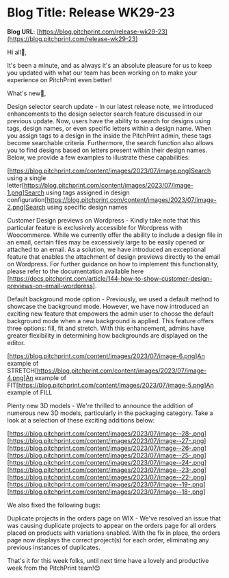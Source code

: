 # **Blog Title**: Release WK29-23

**Blog URL**: [https://blog.pitchprint.com/release-wk29-23](https://blog.pitchprint.com/release-wk29-23)

Hi all👋,

It's been a minute, and as always it's an absolute pleasure for us to keep you updated with what our team has been working on to make your
experience on PitchPrint even better!

What's new🚀,

Design selector search update - In our latest release note, we introduced enhancements to the design selector search feature discussed in
our previous update. Now, users have the ability to search for designs using tags, design names, or even specific letters within a design
name. When you assign tags to a design in the inside the PitchPrint admin, these tags become searchable criteria. Furthermore, the search
function also allows you to find designs based on letters present within their design names. Below, we provide a few examples to illustrate
these capabilities:

[https://blog.pitchprint.com/content/images/2023/07/image.png]Search using a single
letter[https://blog.pitchprint.com/content/images/2023/07/image-1.png]Search using tags assigned in design
configuration[https://blog.pitchprint.com/content/images/2023/07/image-2.png]Search using specific design names

Customer Design previews on Wordpress - Kindly take note that this particular feature is exclusively accessible for Wordpress with
Woocommerce. While we currently offer the ability to include a design file in an email, certain files may be excessively large to be easily
opened or attached to an email. As a solution, we have introduced an exceptional feature that enables the attachment of design previews
directly to the email on Wordpress. For further guidance on how to implement this functionality, please refer to the documentation available
here [https://docs.pitchprint.com/article/144-how-to-show-customer-design-previews-on-email-wordpress].

Default background mode option - Previously, we used a default method to showcase the background mode. However, we have now introduced an
exciting new feature that empowers the admin user to choose the default background mode when a new background is applied. This feature
offers three options: fill, fit and stretch. With this enhancement, admins have greater flexibility in determining how backgrounds are
displayed on the editor.

[https://blog.pitchprint.com/content/images/2023/07/image-6.png]An example of
STRETCH[https://blog.pitchprint.com/content/images/2023/07/image-4.png]An example of
FIT[https://blog.pitchprint.com/content/images/2023/07/image-5.png]An example of FILL

Plenty new 3D models - We're thrilled to announce the addition of numerous new 3D models, particularly in the packaging category. Take a
look at a selection of these exciting additions below:

[https://blog.pitchprint.com/content/images/2023/07/image--28-.png]
[https://blog.pitchprint.com/content/images/2023/07/image--27-.png]
[https://blog.pitchprint.com/content/images/2023/07/image--26-.png]
[https://blog.pitchprint.com/content/images/2023/07/image--25-.png]
[https://blog.pitchprint.com/content/images/2023/07/image--24-.png]
[https://blog.pitchprint.com/content/images/2023/07/image--23-.png]
[https://blog.pitchprint.com/content/images/2023/07/image--22-.png]
[https://blog.pitchprint.com/content/images/2023/07/image--19-.png]
[https://blog.pitchprint.com/content/images/2023/07/image--18-.png]



We also fixed the following bugs:

Duplicate projects in the orders page on WIX - We've resolved an issue that was causing duplicate projects to appear on the orders page for
all orders placed on products with variations enabled. With the fix in place, the orders page now displays the correct project(s) for each
order, eliminating any previous instances of duplicates.

That's it for this week folks, until next time have a lovely and productive week from the PitchPrint team!😊

